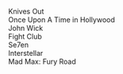 Knives Out
<br>
Once Upon A Time in Hollywood
<br>
John Wick
<br>
Fight Club
<br>
Se7en
<br>
Interstellar
<br>
Mad Max: Fury Road
